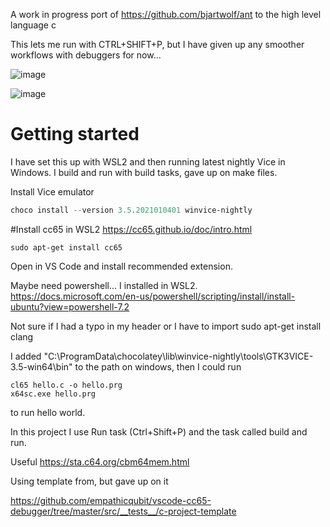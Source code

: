 A work in progress port of https://github.com/bjartwolf/ant to the high level language c

This lets me run with CTRL+SHIFT+P, but I have given up any smoother workflows with debuggers for now...

![image](https://user-images.githubusercontent.com/88324093/146642839-ee385473-0e2e-40fc-993f-e62c057d0eb8.png)

![image](https://user-images.githubusercontent.com/88324093/146643700-26c9ce9e-e210-4cb8-9e7a-7b5250619b61.png)


# Getting started

I have set this up with WSL2 and then running latest nightly Vice in Windows.
I build and run with build tasks, gave up on make files.

Install Vice emulator
```powershell
choco install --version 3.5.2021010401 winvice-nightly
```


#Install cc65 in WSL2
https://cc65.github.io/doc/intro.html

```
sudo apt-get install cc65
```

Open in VS Code and install recommended extension.

Maybe need powershell... I installed in WSL2.
https://docs.microsoft.com/en-us/powershell/scripting/install/install-ubuntu?view=powershell-7.2

Not sure if I had a typo in my header or I have to import sudo apt-get install clang

I added "C:\ProgramData\chocolatey\lib\winvice-nightly\tools\GTK3VICE-3.5-win64\bin" to the path on windows, then I could run 
```
cl65 hello.c -o hello.prg
x64sc.exe hello.prg 
```
to run hello world.

In this project I use Run task (Ctrl+Shift+P) and the task called build and run.


Useful https://sta.c64.org/cbm64mem.html

Using template from, but gave up on it

https://github.com/empathicqubit/vscode-cc65-debugger/tree/master/src/__tests__/c-project-template
